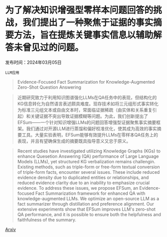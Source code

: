 # 为了解决知识增强型零样本问题回答的挑战，我们提出了一种聚焦于证据的事实摘要方法，旨在提炼关键事实信息以辅助解答未曾见过的问题。

发布时间：2024年03月05日

`LLM应用`

> Evidence-Focused Fact Summarization for Knowledge-Augmented Zero-Shot Question Answering

> 近期研究致力于利用知识图谱强化LLMs在QA任务中的表现，但结构化的KG信息转化为自然语言表述颇具难度。现存技术如将三元组形式事实转化为标准三元组文本或自由文本时，常面临证据稀疏（由实体和关系重复引起）和关键证据不突出导致证据模糊等问题。为此，我们创新提出了EFSum——一个针对知识增强LLMs的问题回答增强型证据聚焦事实摘要框架。我们通过对开源LLM进行蒸馏和偏好校准优化，使其成为高效的事实摘要工具。大量实验表明，EFSum能够有效提升LLMs在零样本QA任务上的表现，并且有望确保生成的摘要既具指导意义又忠于原义。

> Recent studies have investigated utilizing Knowledge Graphs (KGs) to enhance Quesetion Answering (QA) performance of Large Language Models (LLMs), yet structured KG verbalization remains challengin. Existing methods, such as triple-form or free-form textual conversion of triple-form facts, encounter several issues. These include reduced evidence density due to duplicated entities or relationships, and reduced evidence clarity due to an inability to emphasize crucial evidence. To address these issues, we propose EFSum, an Evidence-focused Fact Summarization framework for enhanced QA with knowledge-augmented LLMs. We optimize an open-source LLM as a fact summarizer through distillation and preference alignment. Our extensive experiments show that EFSum improves LLM's zero-shot QA performance, and it is possible to ensure both the helpfulness and faithfulness of the summary.

[Arxiv](https://arxiv.org/abs/2403.02966)